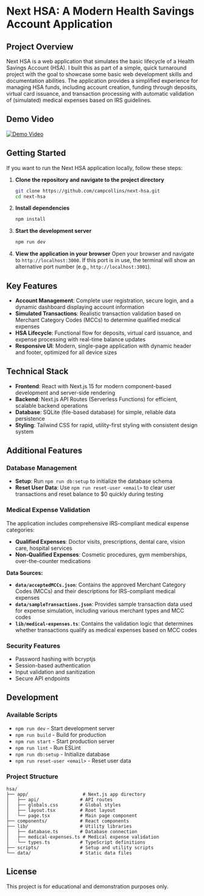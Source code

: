 # Next HSA: A Modern Health Savings Account Application

## Project Overview

Next HSA is a web application that simulates the basic lifecycle of a Health Savings Account (HSA). I built this as part of a simple, quick turnaround project with the goal to showcase some basic web development skills and documentation abilities. The application provides a simplified experience for managing HSA funds, including account creation, funding through deposits, virtual card issuance, and transaction processing with automatic validation of (simulated) medical expenses based on IRS guidelines.

## Demo Video
[![Demo Video](https://cdn.loom.com/sessions/thumbnails/e62efc03d7584896ae511d45d6952ed2-with-play.gif)](https://www.loom.com/share/e62efc03d7584896ae511d45d6952ed2)

## Getting Started

If you want to run the Next HSA application locally, follow these steps:

1. **Clone the repository and navigate to the project directory**
   ```bash
   git clone https://github.com/campcollins/next-hsa.git
   cd next-hsa
   ```

2. **Install dependencies**
   ```bash
   npm install
   ```

3. **Start the development server**
   ```bash
   npm run dev
   ```

4. **View the application in your browser**
   Open your browser and navigate to `http://localhost:3000`. If this port is in use, the terminal will show an alternative port number (e.g., `http://localhost:3001`).

## Key Features

- **Account Management**: Complete user registration, secure login, and a dynamic dashboard displaying account information
- **Simulated Transactions**: Realistic transaction validation based on Merchant Category Codes (MCCs) to determine qualified medical expenses
- **HSA Lifecycle**: Functional flow for deposits, virtual card issuance, and expense processing with real-time balance updates
- **Responsive UI**: Modern, single-page application with dynamic header and footer, optimized for all device sizes

## Technical Stack

- **Frontend**: React with Next.js 15 for modern component-based development and server-side rendering
- **Backend**: Next.js API Routes (Serverless Functions) for efficient, scalable backend operations
- **Database**: SQLite (file-based database) for simple, reliable data persistence
- **Styling**: Tailwind CSS for rapid, utility-first styling with consistent design system

## Additional Features

### Database Management
- **Setup**: Run `npm run db:setup` to initialize the database schema
- **Reset User Data**: Use `npm run reset-user <email>` to clear user transactions and reset balance to $0 quickly during testing

### Medical Expense Validation
The application includes comprehensive IRS-compliant medical expense categories:
- **Qualified Expenses**: Doctor visits, prescriptions, dental care, vision care, hospital services
- **Non-Qualified Expenses**: Cosmetic procedures, gym memberships, over-the-counter medications

**Data Sources:**
- **`data/acceptedMCCs.json`**: Contains the approved Merchant Category Codes (MCCs) and their descriptions for IRS-compliant medical expenses
- **`data/sampleTransactions.json`**: Provides sample transaction data used for expense simulation, including various merchant types and MCC codes
- **`lib/medical-expenses.ts`**: Contains the validation logic that determines whether transactions qualify as medical expenses based on MCC codes

### Security Features
- Password hashing with bcryptjs
- Session-based authentication
- Input validation and sanitization
- Secure API endpoints

## Development

### Available Scripts
- `npm run dev` - Start development server
- `npm run build` - Build for production
- `npm run start` - Start production server
- `npm run lint` - Run ESLint
- `npm run db:setup` - Initialize database
- `npm run reset-user <email>` - Reset user data

### Project Structure
```
hsa/
├── app/                    # Next.js app directory
│   ├── api/               # API routes
│   ├── globals.css        # Global styles
│   ├── layout.tsx         # Root layout
│   └── page.tsx           # Main page component
├── components/            # React components
├── lib/                   # Utility libraries
│   ├── database.ts        # Database connection
│   ├── medical-expenses.ts # Medical expense validation
│   └── types.ts           # TypeScript definitions
├── scripts/               # Setup and utility scripts
└── data/                  # Static data files
```

## License

This project is for educational and demonstration purposes only. 
